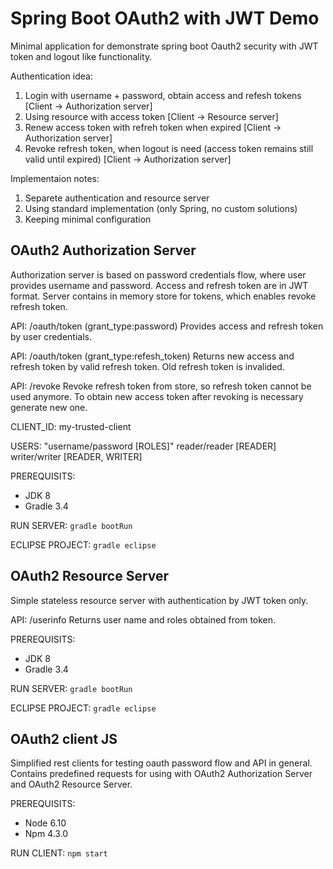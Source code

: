 # Spring Boot OAuth2 with JWT Demo

Minimal application for demonstrate spring boot Oauth2 security with JWT token and logout like functionality.

Authentication idea:
1. Login with username + password, obtain access and refesh tokens [Client -> Authorization server]
2. Using resource with access token [Client -> Resource server]
3. Renew access token with refreh token when expired [Client -> Authorization server]
4. Revoke refresh token, when logout is need (access token remains still valid until expired) [Client -> Authorization server]

Implementaion notes:
1. Separete authentication and resource server
2. Using standard implementation (only Spring, no custom solutions)
3. Keeping minimal configuration

## OAuth2 Authorization  Server
Authorization server is based on password credentials flow, where user provides username and password. Access and refresh token are in JWT format. Server contains in memory store for tokens, which enables revoke refresh token.

API: /oauth/token (grant_type:password)
Provides access and refresh token by user credentials.

API: /oauth/token (grant_type:refesh_token)
Returns new access and refresh token by valid refresh token. Old refresh token is invalided.

API: /revoke
Revoke refresh token from store, so refresh token cannot be used anymore. To obtain new access token after revoking is necessary generate new one.

CLIENT_ID: my-trusted-client

USERS: "username/password [ROLES]"
reader/reader [READER]
writer/writer [READER, WRITER]

PREREQUISITS:
* JDK 8
* Gradle 3.4

RUN SERVER: `gradle bootRun`

ECLIPSE PROJECT: `gradle eclipse`

## OAuth2 Resource Server
Simple stateless resource server with authentication by JWT token only.

API: /userinfo
Returns user name and roles obtained from token.

PREREQUISITS:
* JDK 8
* Gradle 3.4

RUN SERVER: `gradle bootRun`

ECLIPSE PROJECT: `gradle eclipse`

## OAuth2 client JS
Simplified rest clients for testing oauth password flow and API in general. Contains predefined requests for using with OAuth2 Authorization Server and OAuth2 Resource Server.

PREREQUISITS:
* Node 6.10
* Npm 4.3.0

RUN CLIENT: `npm start`
